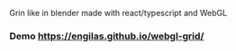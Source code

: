 Grin like in blender made with react/typescript and WebGL

### Demo https://engilas.github.io/webgl-grid/
